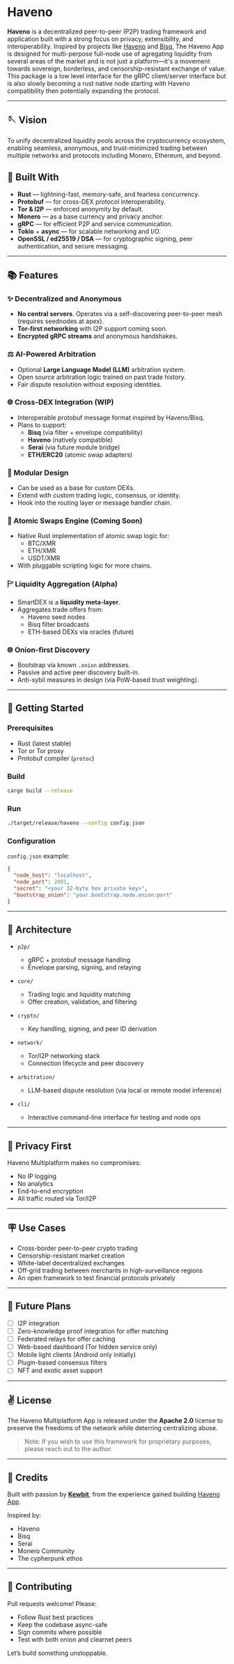 # Haveno

**Haveno** is a decentralized peer-to-peer (P2P) trading framework and application built with a strong focus on privacy, extensibility, and interoperability. Inspired by projects like [Haveno](https://haveno.app) and [Bisq](https://bisq.network), The Haveno App is designed for multi-perpose full-node use of agregating liquidity from several areas of the market and is not just a platform—it's a movement towards sovereign, borderless, and censorship-resistant exchange of value. This package is a low level interface for the gRPC client/server interface but is also slowly becoming a rust native node starting with Haveno compatibility then potentially expanding the protocol.

---

## 🪡 Vision

To unify decentralized liquidity pools across the cryptocurrency ecosystem, enabling seamless, anonymous, and trust-minimized trading between multiple networks and protocols including Monero, Ethereum, and beyond.

## 👊 Built With

- **Rust** — lightning-fast, memory-safe, and fearless concurrency.
- **Protobuf** — for cross-DEX protocol interoperability.
- **Tor & I2P** — enforced anonymity by default.
- **Monero** — as a base currency and privacy anchor.
- **gRPC** — for efficient P2P and service communication.
- **Tokio** + **async** — for scalable networking and I/O.
- **OpenSSL / ed25519 / DSA** — for cryptographic signing, peer authentication, and secure messaging.

---

## 📚 Features

### ✨ Decentralized and Anonymous
- **No central servers**. Operates via a self-discovering peer-to-peer mesh (requires seednodes at apex).
- **Tor-first networking** with I2P support coming soon.
- **Encrypted gRPC streams** and anonymous handshakes.

### ⚖️ AI-Powered Arbitration
- Optional **Large Language Model (LLM)** arbitration system.
- Open source arbitration logic trained on past trade history.
- Fair dispute resolution without exposing identities.

### 🌐 Cross-DEX Integration (WIP)
- Interoperable protobuf message format inspired by Haveno/Bisq.
- Plans to support:
  - **Bisq** (via filter + envelope compatibility)
  - **Haveno** (natively compatible)
  - **Serai** (via future module bridge)
  - **ETH/ERC20** (atomic swap adapters)

### 🔗 Modular Design
- Can be used as a base for custom DEXs.
- Extend with custom trading logic, consensus, or identity.
- Hook into the routing layer or message handler chain.

### 🥐 Atomic Swaps Engine (Coming Soon)
- Native Rust implementation of atomic swap logic for:
  - BTC/XMR
  - ETH/XMR
  - USDT/XMR
- With pluggable scripting logic for more chains.

### 🏱 Liquidity Aggregation (Alpha)
- SmartDEX is a **liquidity meta-layer**.
- Aggregates trade offers from:
  - Haveno seed nodes
  - Bisq filter broadcasts
  - ETH-based DEXs via oracles (future)

### 🌐 Onion-first Discovery
- Bootstrap via known `.onion` addresses.
- Passive and active peer discovery built-in.
- Anti-sybil measures in design (via PoW-based trust weighting).

---

## 🚀 Getting Started

### Prerequisites
- Rust (latest stable)
- Tor or Tor proxy
- Protobuf compiler (`protoc`)

### Build
```bash
cargo build --release
```

### Run
```bash
./target/release/haveno --config config.json
```

### Configuration
`config.json` example:
```json
{
  "node_host": "localhost",
  "node_port": 2001,
  "secret": "<your 32-byte hex private key>",
  "bootstrap_onion": "your.bootstrap.node.onion:port"
}
```

---

## 🏁 Architecture

- `p2p/`
  - gRPC + protobuf message handling
  - Envelope parsing, signing, and relaying

- `core/`
  - Trading logic and liquidity matching
  - Offer creation, validation, and filtering

- `crypto/`
  - Key handling, signing, and peer ID derivation

- `network/`
  - Tor/I2P networking stack
  - Connection lifecycle and peer discovery

- `arbitration/`
  - LLM-based dispute resolution (via local or remote model inference)

- `cli/`
  - Interactive command-line interface for testing and node ops

---

## 🚫 Privacy First

Haveno Multiplatform makes no compromises:
- No IP logging
- No analytics
- End-to-end encryption
- All traffic routed via Tor/I2P

---

## 🪧 Use Cases

- Cross-border peer-to-peer crypto trading
- Censorship-resistant market creation
- White-label decentralized exchanges
- Off-grid trading between merchants in high-surveillance regions
- An open framework to test financial protocols privately

---

## 🎁 Future Plans

- [ ] I2P integration
- [ ] Zero-knowledge proof integration for offer matching
- [ ] Federated relays for offer caching
- [ ] Web-based dashboard (Tor hidden service only)
- [ ] Mobile light clients (Android only initially)
- [ ] Plugin-based consensus filters
- [ ] NFT and exotic asset support

---

## ✌️ License

The Haveno Multiplatform App is released under the **Apache 2.0** license to preserve the freedoms of the network while deterring centralizing abuse.

> Note: If you wish to use this framework for proprietary purposes, please reach out to the author.

---

## 🧱 Credits

Built with passion by **[Kewbit](https://kewbit.org)**, from the experience gained building [Haveno App](https://haveno.app).

Inspired by:
- Haveno
- Bisq
- Serai
- Monero Community
- The cypherpunk ethos

---

## 🚜 Contributing

Pull requests welcome! Please:
- Follow Rust best practices
- Keep the codebase async-safe
- Sign commits where possible
- Test with both onion and clearnet peers

Let’s build something unstoppable.

